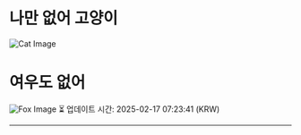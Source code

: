 
# 나만 없어 고양이

![Cat Image](https://cdn2.thecatapi.com/images/a2i.jpg)

# 여우도 없어
![Fox Image](https://randomfox.ca/images/41.jpg)
⏳ 업데이트 시간: 2025-02-17 07:23:41 (KRW)

---
